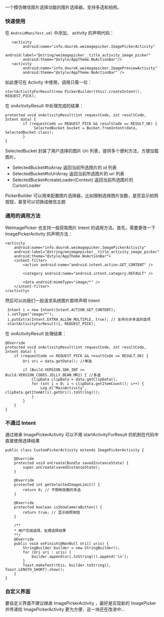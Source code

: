 一个模仿微信图片选择功能的图片选择器，支持多选和拍照。

### 快速使用

在 `AndroidManifest.xml` 中添加， activity 的声明代码：

```
   <activity
        android:name="info.dourok.weimagepicker.ImagePickerActivity"
        android:label="@string/weimagepicker__title_activity_image_picker"
        android:theme="@style/AppTheme.NoActionBar"/>
   <activity
        android:name="info.dourok.weimagepicker.ImagePreviewActivity"
        android:theme="@style/AppTheme.NoActionBar" />
```

如此便可在 Activity 中使用，调用只需一句：

```
startActivityForResult(new PickerBuilder(this).createIntent(), REQUEST_PICK);
```

在 onActivityResult 中处理完成的结果：

```
protected void onActivityResult(int requestCode, int resultCode, Intent data) {
        if (requestCode == REQUEST_PICK && resultCode == RESULT_OK) {
             SelectedBucket bucket = Bucket.fromIntent(data, SelectedBucket.class);
        }
}
```

SelectedBucket 封装了用户选择的图片 Uri 列表，提供多个便利方法，方便加载图片。

- SelectedBucket#toArray 返回当前所选图片的 id 列表
- SelectedBucket#toUriArray 返回当前所选图片的 uri 列表
- SelectedBucket#createLoader(Context) 返回当前所选图片的 CursorLoader

PickerBuilder 可以用来配置图片选择器，比如限制选择图片张数，是否显示拍照按钮，甚至可以切换成微信主题


### 通用的调用方法

WeImagePicker 也支持一般获取图片 Intent 的调用方法。首先，需要更改一下 ImagePickerActivity 的声明方法：

```
<activity
    android:name="info.dourok.weimagepicker.ImagePickerActivity"
    android:label="@string/weimagepicker__title_activity_image_picker"
    android:theme="@style/AppTheme.NoActionBar">
    <intent-filter>
        <action android:name="android.intent.action.GET_CONTENT" />

        <category android:name="android.intent.category.DEFAULT" />

        <data android:mimeType="image/*" />
    </intent-filter>
</activity>
```

然后可以向我们一般请求系统图片那样声明 Intent

```
 Intent i = new Intent(Intent.ACTION_GET_CONTENT);
 i.setType("image/*");
 i.putExtra(Intent.EXTRA_ALLOW_MULTIPLE, true); // 支持允许多选的选项
 startActivityForResult(i, REQUEST_PICK);
```

在 onActivityResult 处理结果：

    @Override
    protected void onActivityResult(int requestCode, int resultCode, Intent data) {
        if (requestCode == REQUEST_PICK && resultCode == RESULT_OK) {
            Uri uri = data.getData(); //单选

            if (Build.VERSION.SDK_INT >= Build.VERSION_CODES.JELLY_BEAN_MR2) { //多选
                ClipData clipData = data.getClipData();
                for (int i = 0; i < clipData.getItemCount(); i++) {
                    Log.d("MainActivity", clipData.getItemAt(i).getUri().toString());
                }
            }
        }
    }

### 不通过 Intent

通过继承 ImagePickerActivity 可以不用 startActivityForResult 的机制在代码中直接使用选择结果

```
public class CustomPickerActivity extends ImagePickerActivity {

    @Override
    protected void onCreate(Bundle savedInstanceState) {
        super.onCreate(savedInstanceState);
    }

    @Override
    protected int getSelectedImageLimit() {
        return 0; // 不限制张数的多选
    }

    @Override
    protected boolean isShowCameraButton() {
        return true; // 显示拍照按钮
    }

    /**
    * 用户完成选择，处理选择结果
    **/
    @Override
    public void onFinish(@NonNull Uri[] uris) {
        StringBuilder builder = new StringBuilder();
        for (Uri uri : uris) {
            builder.append(uri.toString()).append('\n');
        }
        Toast.makeText(this, builder.toString(), Toast.LENGTH_SHORT).show();
    }
}
```

### 自定义界面

要自定义界面不建议继承 ImagePickerActivity ，最好是实现新的 ImagePicker 并传递给 ImagePickerActivity 更为方便，这一块还在改进中...